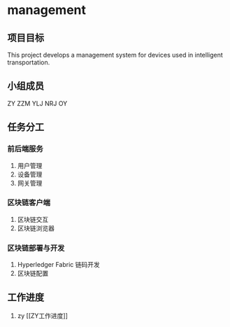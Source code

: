 # management
## 项目目标
This project develops a management system for devices used in intelligent transportation.

## 小组成员
ZY ZZM YLJ NRJ OY 
## 任务分工
### 前后端服务
1.  用户管理
2.  设备管理
3.  网关管理
### 区块链客户端
1.  区块链交互
2. 区块链浏览器
### 区块链部署与开发
1.  Hyperledger Fabric 链码开发
2.  区块链配置



## 工作进度
1. zy [[ZY工作进度]]
